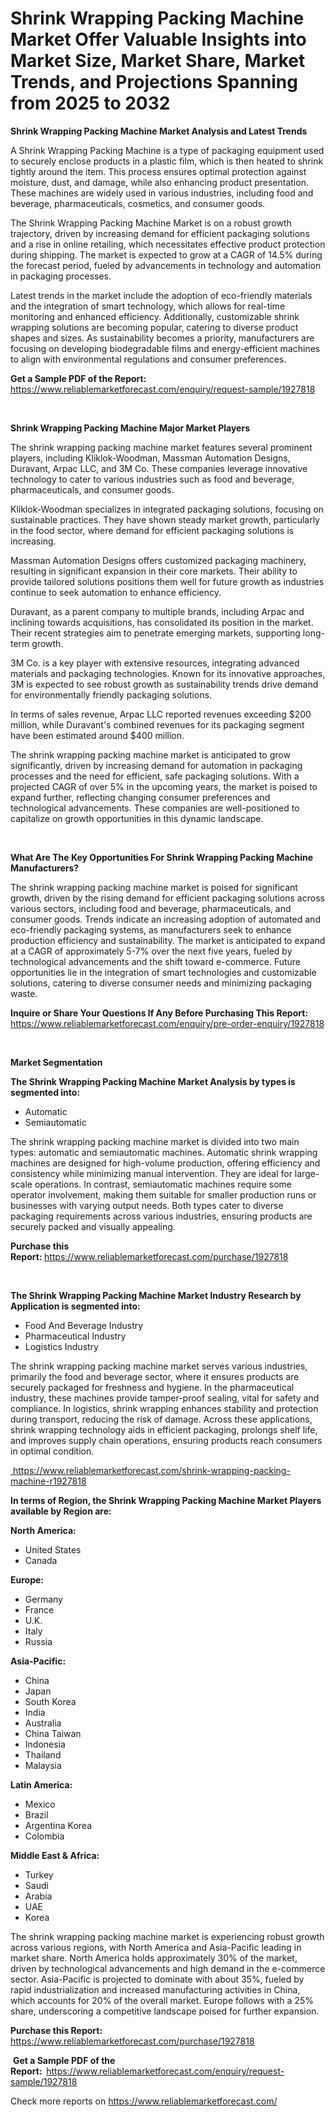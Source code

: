<p><h1>Shrink Wrapping Packing Machine Market Offer Valuable Insights into Market Size, Market Share, Market Trends, and Projections Spanning from 2025 to 2032</h1></p><p><strong>Shrink Wrapping Packing Machine Market Analysis and Latest Trends</strong></p>
<p><p>A Shrink Wrapping Packing Machine is a type of packaging equipment used to securely enclose products in a plastic film, which is then heated to shrink tightly around the item. This process ensures optimal protection against moisture, dust, and damage, while also enhancing product presentation. These machines are widely used in various industries, including food and beverage, pharmaceuticals, cosmetics, and consumer goods.</p><p>The Shrink Wrapping Packing Machine Market is on a robust growth trajectory, driven by increasing demand for efficient packaging solutions and a rise in online retailing, which necessitates effective product protection during shipping. The market is expected to grow at a CAGR of 14.5% during the forecast period, fueled by advancements in technology and automation in packaging processes. </p><p>Latest trends in the market include the adoption of eco-friendly materials and the integration of smart technology, which allows for real-time monitoring and enhanced efficiency. Additionally, customizable shrink wrapping solutions are becoming popular, catering to diverse product shapes and sizes. As sustainability becomes a priority, manufacturers are focusing on developing biodegradable films and energy-efficient machines to align with environmental regulations and consumer preferences.</p></p>
<p><strong>Get a Sample PDF of the Report:&nbsp;</strong> <a href="https://www.reliablemarketforecast.com/enquiry/request-sample/1927818?utm_campaign=2736&utm_medium=2&utm_source=Github&utm_content=ia&utm_term=28032025&utm_id=shrink-wrapping-packing-machine">https://www.reliablemarketforecast.com/enquiry/request-sample/1927818</a></p>
<p>&nbsp;</p>
<p><strong>Shrink Wrapping Packing Machine Major Market Players</strong></p>
<p><p>The shrink wrapping packing machine market features several prominent players, including Kliklok-Woodman, Massman Automation Designs, Duravant, Arpac LLC, and 3M Co. These companies leverage innovative technology to cater to various industries such as food and beverage, pharmaceuticals, and consumer goods.</p><p>Kliklok-Woodman specializes in integrated packaging solutions, focusing on sustainable practices. They have shown steady market growth, particularly in the food sector, where demand for efficient packaging solutions is increasing. </p><p>Massman Automation Designs offers customized packaging machinery, resulting in significant expansion in their core markets. Their ability to provide tailored solutions positions them well for future growth as industries continue to seek automation to enhance efficiency.</p><p>Duravant, as a parent company to multiple brands, including Arpac and inclining towards acquisitions, has consolidated its position in the market. Their recent strategies aim to penetrate emerging markets, supporting long-term growth.</p><p>3M Co. is a key player with extensive resources, integrating advanced materials and packaging technologies. Known for its innovative approaches, 3M is expected to see robust growth as sustainability trends drive demand for environmentally friendly packaging solutions.</p><p>In terms of sales revenue, Arpac LLC reported revenues exceeding $200 million, while Duravant's combined revenues for its packaging segment have been estimated around $400 million. </p><p>The shrink wrapping packing machine market is anticipated to grow significantly, driven by increasing demand for automation in packaging processes and the need for efficient, safe packaging solutions. With a projected CAGR of over 5% in the upcoming years, the market is poised to expand further, reflecting changing consumer preferences and technological advancements. These companies are well-positioned to capitalize on growth opportunities in this dynamic landscape.</p></p>
<p>&nbsp;</p>
<p><strong>What Are The Key Opportunities For Shrink Wrapping Packing Machine Manufacturers?</strong></p>
<p><p>The shrink wrapping packing machine market is poised for significant growth, driven by the rising demand for efficient packaging solutions across various sectors, including food and beverage, pharmaceuticals, and consumer goods. Trends indicate an increasing adoption of automated and eco-friendly packaging systems, as manufacturers seek to enhance production efficiency and sustainability. The market is anticipated to expand at a CAGR of approximately 5-7% over the next five years, fueled by technological advancements and the shift toward e-commerce. Future opportunities lie in the integration of smart technologies and customizable solutions, catering to diverse consumer needs and minimizing packaging waste.</p></p>
<p><strong>Inquire or Share Your Questions If Any Before Purchasing This Report:</strong> <a href="https://www.reliablemarketforecast.com/enquiry/pre-order-enquiry/1927818?utm_campaign=2736&utm_medium=2&utm_source=Github&utm_content=ia&utm_term=28032025&utm_id=shrink-wrapping-packing-machine">https://www.reliablemarketforecast.com/enquiry/pre-order-enquiry/1927818</a></p>
<p>&nbsp;</p>
<p><strong>Market Segmentation</strong></p>
<p><strong>The Shrink Wrapping Packing Machine Market Analysis by types is segmented into:</strong></p>
<p><ul><li>Automatic</li><li>Semiautomatic</li></ul></p>
<p><p>The shrink wrapping packing machine market is divided into two main types: automatic and semiautomatic machines. Automatic shrink wrapping machines are designed for high-volume production, offering efficiency and consistency while minimizing manual intervention. They are ideal for large-scale operations. In contrast, semiautomatic machines require some operator involvement, making them suitable for smaller production runs or businesses with varying output needs. Both types cater to diverse packaging requirements across various industries, ensuring products are securely packed and visually appealing.</p></p>
<p><strong>Purchase this Report:&nbsp;</strong><a href="https://www.reliablemarketforecast.com/purchase/1927818?utm_campaign=2736&utm_medium=2&utm_source=Github&utm_content=ia&utm_term=28032025&utm_id=shrink-wrapping-packing-machine">https://www.reliablemarketforecast.com/purchase/1927818</a></p>
<p>&nbsp;</p>
<p><strong>The Shrink Wrapping Packing Machine Market Industry Research by Application is segmented into:</strong></p>
<p><ul><li>Food And Beverage Industry</li><li>Pharmaceutical Industry</li><li>Logistics Industry</li></ul></p>
<p><p>The shrink wrapping packing machine market serves various industries, primarily the food and beverage sector, where it ensures products are securely packaged for freshness and hygiene. In the pharmaceutical industry, these machines provide tamper-proof sealing, vital for safety and compliance. In logistics, shrink wrapping enhances stability and protection during transport, reducing the risk of damage. Across these applications, shrink wrapping technology aids in efficient packaging, prolongs shelf life, and improves supply chain operations, ensuring products reach consumers in optimal condition.</p></p>
<p><a href="https://www.reliablemarketforecast.com/shrink-wrapping-packing-machine-r1927818?utm_campaign=2736&utm_medium=2&utm_source=Github&utm_content=ia&utm_term=28032025&utm_id=shrink-wrapping-packing-machine">&nbsp;https://www.reliablemarketforecast.com/shrink-wrapping-packing-machine-r1927818</a></p>
<p><strong>In terms of Region, the Shrink Wrapping Packing Machine Market Players available by Region are:</strong></p>
<p>
    <p> <strong> North America: </strong>
        <ul>
            <li>United States</li>
            <li>Canada</li>
        </ul>
        </p> 
    <p> <strong> Europe: </strong>
        <ul>
            <li>Germany</li>
            <li>France</li>
            <li>U.K.</li>
            <li>Italy</li>
            <li>Russia</li>
        </ul>
        </p> 
    <p> <strong> Asia-Pacific: </strong>
        <ul>
            <li>China</li>
            <li>Japan</li>
            <li>South Korea</li>
            <li>India</li>
            <li>Australia</li>
            <li>China Taiwan</li>
            <li>Indonesia</li>
            <li>Thailand</li>
            <li>Malaysia</li>
        </ul>
        </p> 
    <p> <strong> Latin America: </strong>
        <ul>
            <li>Mexico</li>
            <li>Brazil</li>
            <li>Argentina Korea</li>
            <li>Colombia</li>
        </ul>
        </p> 
    <p> <strong> Middle East & Africa: </strong>
        <ul>
            <li>Turkey</li>
            <li>Saudi</li>
            <li>Arabia</li>
            <li>UAE</li>
            <li>Korea</li>
        </ul>
    </p>
    </p>
<p><p>The shrink wrapping packing machine market is experiencing robust growth across various regions, with North America and Asia-Pacific leading in market share. North America holds approximately 30% of the market, driven by technological advancements and high demand in the e-commerce sector. Asia-Pacific is projected to dominate with about 35%, fueled by rapid industrialization and increased manufacturing activities in China, which accounts for 20% of the overall market. Europe follows with a 25% share, underscoring a competitive landscape poised for further expansion.</p></p>
<p><strong>Purchase this Report: </strong><a href="https://www.reliablemarketforecast.com/purchase/1927818?utm_campaign=2736&utm_medium=2&utm_source=Github&utm_content=ia&utm_term=28032025&utm_id=shrink-wrapping-packing-machine">https://www.reliablemarketforecast.com/purchase/1927818</a></p>
<p>&nbsp;<strong>Get a Sample PDF of the Report:&nbsp;&nbsp;</strong><a href="https://www.reliablemarketforecast.com/enquiry/request-sample/1927818?utm_campaign=2736&utm_medium=2&utm_source=Github&utm_content=ia&utm_term=28032025&utm_id=shrink-wrapping-packing-machine">https://www.reliablemarketforecast.com/enquiry/request-sample/1927818</a></p>
<p><strong></strong></p>
<p>Check more reports on <a href="https://www.reliablemarketforecast.com/?utm_campaign=2736&utm_medium=2&utm_source=Github&utm_content=ia&utm_term=28032025&utm_id=shrink-wrapping-packing-machine">https://www.reliablemarketforecast.com/</a></p>